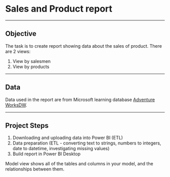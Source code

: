 # Sales and Product report
---
## Objective
The task is to create report showing data about the sales of product.
There are 2 views:
1. View by salesmen
2. View by products

---
## Data
Data used in the report are from Microsoft learning database [Adventure WorksDW](https://learn.microsoft.com/en-us/sql/samples/adventureworks-install-configure?view=sql-server-ver16&tabs=ssms).

---
## Project Steps
1. Downloading and uploading data into Power BI (ETL)
2. Data preparation (ETL - converting text to strings, numbers to integers, date to datetime, investigating missing values)
3. Build report in Power BI Desktop


Model view shows all of the tables and columns in your model, and the relationships between them.
